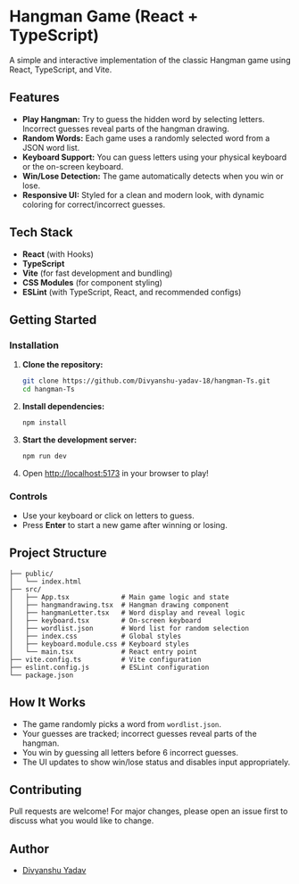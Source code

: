 # Hangman Game (React + TypeScript)

A simple and interactive implementation of the classic Hangman game using React, TypeScript, and Vite.

## Features

- **Play Hangman:** Try to guess the hidden word by selecting letters. Incorrect guesses reveal parts of the hangman drawing.
- **Random Words:** Each game uses a randomly selected word from a JSON word list.
- **Keyboard Support:** You can guess letters using your physical keyboard or the on-screen keyboard.
- **Win/Lose Detection:** The game automatically detects when you win or lose.
- **Responsive UI:** Styled for a clean and modern look, with dynamic coloring for correct/incorrect guesses.

## Tech Stack

- **React** (with Hooks)
- **TypeScript**
- **Vite** (for fast development and bundling)
- **CSS Modules** (for component styling)
- **ESLint** (with TypeScript, React, and recommended configs)

## Getting Started

### Installation

1. **Clone the repository:**
   ```bash
   git clone https://github.com/Divyanshu-yadav-18/hangman-Ts.git
   cd hangman-Ts
   ```

2. **Install dependencies:**
   ```bash
   npm install
   ```

3. **Start the development server:**
   ```bash
   npm run dev
   ```

4. Open [http://localhost:5173](http://localhost:5173) in your browser to play!

### Controls

- Use your keyboard or click on letters to guess.
- Press **Enter** to start a new game after winning or losing.

## Project Structure

```
├── public/
│   └── index.html
├── src/
│   ├── App.tsx             # Main game logic and state
│   ├── hangmandrawing.tsx  # Hangman drawing component
│   ├── hangmanLetter.tsx   # Word display and reveal logic
│   ├── keyboard.tsx        # On-screen keyboard
│   ├── wordlist.json       # Word list for random selection
│   ├── index.css           # Global styles
│   ├── keyboard.module.css # Keyboard styles
│   └── main.tsx            # React entry point
├── vite.config.ts          # Vite configuration
├── eslint.config.js        # ESLint configuration
└── package.json
```

## How It Works

- The game randomly picks a word from `wordlist.json`.
- Your guesses are tracked; incorrect guesses reveal parts of the hangman.
- You win by guessing all letters before 6 incorrect guesses.
- The UI updates to show win/lose status and disables input appropriately.

## Contributing

Pull requests are welcome! For major changes, please open an issue first to discuss what you would like to change.

## Author

- [Divyanshu Yadav](https://github.com/Divyanshu-yadav-18)
